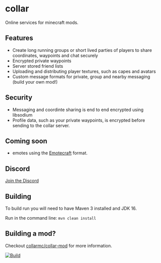 # collar

Online services for minecraft mods.

## Features
* Create long running groups or short lived parties of players to share coordinates, waypoints and chat securely
* Encrypted private waypoints
* Server stored friend lists
* Uploading and distributing player textures, such as capes and avatars
* Custom message formats for private, group and nearby messaging (build your own mod!)

## Security
* Messaging and coordinte sharing is end to end encrypted using libsodium
* Profile data, such as your private waypoints, is encrypted before sending to the collar server.

## Coming soon
* emotes using the [Emotecraft](https://github.com/KosmX/emotes) format.

## Discord
[Join the Discord](https://discord.gg/EG2e9dkPBf)

## Building
To build run you will need to have Maven 3 installed and JDK 16.

Run in the command line:
`mvn clean install`

## Building a mod?

Checkout [collarmc/collar-mod](https://github.com/collarmc/collar-mod) for more information.


[![Build](https://github.com/CaptainRexPL/collar/actions/workflows/build.yaml/badge.svg)](https://github.com/CaptainRexPL/collar/actions/workflows/build.yaml)
